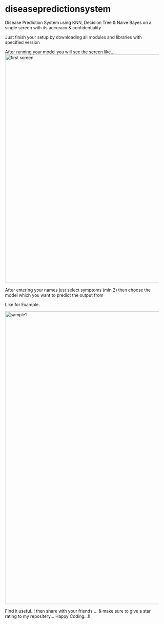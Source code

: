 # diseasepredictionsystem
Disease Prediction System using KNN, Decision Tree &amp; Naive Bayes on a single screen with its accuracy & confidentiality

Just finish your setup by downloading all modules and libraries with specified version

After running your model you will see the screen like....
<img width="750" alt="first screen" src="https://user-images.githubusercontent.com/92999927/174435759-0ee05cb8-cd15-496a-afce-ddc52eb81818.png">

After entering your names just select symptoms (min 2) then choose the model which you want to predict the output from

Like for Example.

<img width="960" alt="sample1" src="https://user-images.githubusercontent.com/92999927/174435914-3ad28015-4ca3-4ba1-bed6-2b1acdce2a0c.png">

Find it useful..! then share with your friends ... & make sure to give a star rating to my repositery...
Happy Coding...!!
